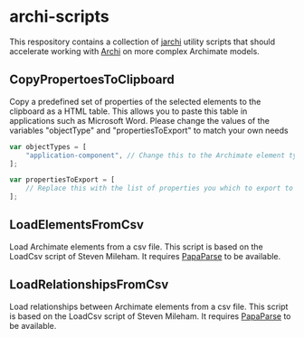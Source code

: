 # archi-scripts
This respository contains a collection of [jarchi](https://github.com/archimatetool/archi-scripting-plugin/wiki) utility scripts that should accelerate working with [Archi](https://www.archimatetool.com/) on more complex Archimate models.

## CopyPropertoesToClipboard
Copy a predefined set of properties of the selected elements to the clipboard as a HTML table. This allows you to paste this table in applications such as Microsoft Word.
Please change the values of the variables "objectType" and "propertiesToExport" to match your own needs

```JavaScript
var objectTypes = [
    "application-component", // Change this to the Archimate element type that you whish to export
];

var propertiesToExport = [
    // Replace this with the list of properties you which to export to the clipboard
];
```

## LoadElementsFromCsv
Load Archimate elements from a csv file. 
This script is based on the LoadCsv script of Steven Mileham. It requires [PapaParse](https://www.papaparse.com/) to be available.

## LoadRelationshipsFromCsv
Load relationships between Archimate elements from a csv file. 
This script is based on the LoadCsv script of Steven Mileham. It requires [PapaParse](https://www.papaparse.com/) to be available.